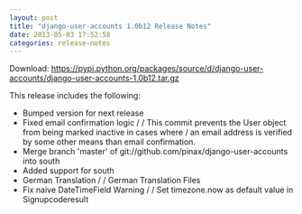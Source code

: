 ```yaml
---
layout: post
title: "django-user-accounts 1.0b12 Release Notes"
date: 2013-05-03 17:52:58
categories: release-notes
---
```


Download: <https://pypi.python.org/packages/source/d/django-user-accounts/django-user-accounts-1.0b12.tar.gz>

This release includes the following:

* Bumped version for next release
* Fixed email confirmation logic /  / This commit prevents the User object from being marked inactive in cases where / an email address is verified by some other means than email confirmation.
* Merge branch 'master' of git://github.com/pinax/django-user-accounts into south
* Added support for south
* German Translation /  / German Translation Files
* Fix naive DateTimeField Warning /  / Set timezone.now as default value in Signupcoderesult

